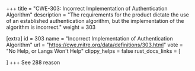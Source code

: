 +++
title = "CWE-303: Incorrect Implementation of Authentication Algorithm"
description	= "The requirements for the product dictate the use of an established authentication algorithm, but the implementation of the algorithm is incorrect."
weight = 303

[extra]
id = 303
name = "Incorrect Implementation of Authentication Algorithm"
url = "https://cwe.mitre.org/data/definitions/303.html"
vote = "No Help, or Langs Won't Help"
clippy_helps = false
rust_docs_links = [
	
]
+++
See 288 reason
